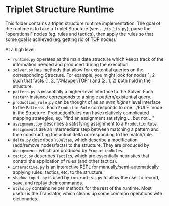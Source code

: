 # Triplet Structure Runtime

This folder contains a triplet structure runtime implementation. The goal of
the runtime is to take a Triplet Structure (see ``../ts_lib.py``), parse the
"operational" nodes (eg. rules and tactics), then apply the rules so that some
goal is achieved (eg. getting rid of TOP nodes).

At a high level:
- `runtime.py` operates as the main data structure which keeps track of the
  information needed and produced during the execution.
- `solver.py` has methods that allow for existential queries on the
  corresponding Structure. For example, you might look for nodes 1, 2 such that
  facts (1, 2, "/:Mapper:TOP") and (2, 1, 2) both hold in the structure.
- `pattern.py` is essentially a higher-level interface to the Solver. Each
  `Pattern` instance corresponds to a single pattern/existential query.
- `production_rule.py` can be thought of as an _even higher_ level interface to
  the `Patterns`. Each `ProductionRule` corresponds to one ``/RULE` node in the
  Structure. ProductionRules can have relatively complicated mapping
  strategies, eg. "find an assignment satisfying ... but not ..."
- `assignment.py` describes a satisfying assignment to a `ProductionRule`.
  `Assignment`s are an intermediate step between matching a pattern and then
  constructing the actual delta corresponding to the match/rule.
- `delta.py` describes `TSDeltas`, which describe a modification (add/remove
  nodes/facts) to the structure. They are produced by `Assignments` which are
  produced by `ProductionRules`.
- `tactic.py` describes `Tactic`s, which are essentially heuristics that
  control the application of rules (and other tactics).
- `interactive.py` is an interactive REPL for manually/semi-automatically
  applying rules, tactics, etc. to the structure.
- `shadow_input.py` is used by `interactive.py` to allow the user to record,
  save, and replay their commands.
- `utils.py` contains helper methods for the rest of the runtime. Most useful
  is the Translator, which cleans up some common operations with dictionaries.
